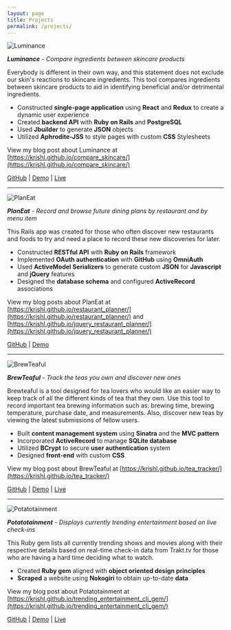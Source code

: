 ```yaml
---
layout: page
title: Projects
permalink: /projects/
---
```


![Luminance](https://angel.co/cdn-cgi/image/width=207,height=132,format=auto,fit=scale-down/https://s3.amazonaws.com/poly-screenshots.angel.co/Project/11/610203/d5d086357fee2074c4ac3fce565d2d6a-original.png)

  ***Luminance** - Compare ingredients between skincare products*

Everybody is different in their own way, and this statement does not exclude our skin's reactions to skincare ingredients. This tool compares ingredients between skincare products to aid in identifying beneficial and/or detrimental ingredients.

+ Constructed **single-page application** using **React** and **Redux** to create a dynamic user experience  
+ Created **backend API** with **Ruby on Rails** and **PostgreSQL**  
+ Used **Jbuilder** to generate **JSON** objects  
+ Utilized **Aphrodite-JSS** to style pages with custom **CSS** Stylesheets  
 
 View my blog post about Luminance at  [https://krishl.github.io/compare_skincare/](https://krishl.github.io/compare_skincare/)

[GitHub](https://github.com/krishl/sk-client) | [Demo](https://youtu.be/OR25Jn-b5Hs) | [Live](https://whispering-reaches-27170.herokuapp.com/)

---

![PlanEat](https://angel.co/cdn-cgi/image/width=207,height=132,format=auto,fit=scale-down/https://s3.amazonaws.com/poly-screenshots.angel.co/Project/67/610215/74fc6abf7dffc10a62a3ba8f336657ec-original.png)

  ***PlanEat** - Record and browse future dining plans by restaurant and by menu item*

This Rails app was created for those who often discover new restaurants and foods to try and need a place to record these new discoveries for later.
 
+ Constructed **RESTful API** with **Ruby on Rails** framework
+ Implemented **OAuth authentication** with **GitHub** using **OmniAuth**
+ Used **ActiveModel Serializers** to generate custom **JSON** for **Javascript** and **jQuery** features
+ Designed the **database schema** and configured **ActiveRecord** associations

View my blog posts about PlanEat at [https://krishl.github.io/restaurant_planner/](https://krishl.github.io/restaurant_planner/) and [https://krishl.github.io/jquery_restaurant_planner/](https://krishl.github.io/jquery_restaurant_planner/)

[GitHub](https://github.com/krishl/restaurant-planner) | [Demo](https://youtu.be/dHIpagwbFAg)

---

![BrewTeaful](https://angel.co/cdn-cgi/image/width=207,height=132,format=auto,fit=scale-down/https://s3.amazonaws.com/poly-screenshots.angel.co/Project/29/610217/a0125687ca29ebfae19d61c047123cbf-original.png)

  ***BrewTeaful** - Track the teas you own and discover new ones*

Brewteaful is a tool designed for tea lovers who would like an easier way to keep track of all the different kinds of tea that they own. Use this tool to record important tea brewing information such as: brewing time, brewing temperature, purchase date, and measurements. Also, discover new teas by viewing the latest submissions of fellow users.
 
+ Built **content management system** using **Sinatra** and the **MVC pattern**
+ Incorporated **ActiveRecord** to manage **SQLite database**
+ Utilized **BCrypt** to secure **user authentication** system
+ Designed **front-end** with custom **CSS**

View my blog post about BrewTeaful at [https://krishl.github.io/tea_tracker/](https://krishl.github.io/tea_tracker/)

[GitHub](https://github.com/krishl/tea-tracker) | [Demo](https://youtu.be/ePRSymu5SNw) | [Live](https://calm-stream-16313.herokuapp.com/)

---

![Potatotainment](https://angel.co/cdn-cgi/image/width=207,height=132,format=auto,fit=scale-down/https://s3.amazonaws.com/poly-screenshots.angel.co/Project/b5/610218/ab63c0e64da5bc0d1301e8e15f4832aa-original.png)

  ***Potatotainment** - Displays currently trending entertainment based on live check-ins*

This Ruby gem lists all currently trending shows and movies along with their respective details based on real-time check-in data from Trakt.tv for those who are having a hard time deciding what to watch.
 
+ Created **Ruby gem** aligned with **object oriented design principles**
+ **Scraped** a website using **Nokogiri** to obtain up-to-date **data**

View my blog post about Potatotainment at [https://krishl.github.io/trending_entertainment_cli_gem/](https://krishl.github.io/trending_entertainment_cli_gem/)

[GitHub](https://github.com/krishl/trending-entertainment-cli-app) | [Demo](https://youtu.be/WzMI70dfPSE) | [Live](https://rubygems.org/gems/trending_entertainment_cli_app)
